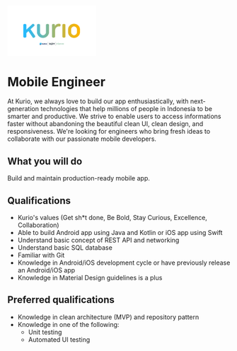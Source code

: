 <img src="logo-pt-kurio.png" alt="Logo" style="width: 200px;"/>

# Mobile Engineer

At Kurio, we always love to build our app enthusiastically, with next-generation technologies that help millions of people in Indonesia to be smarter and productive. We strive to enable users to access informations faster without abandoning the beautiful clean UI, clean design, and responsiveness. We're looking for engineers who bring fresh ideas to collaborate with our passionate mobile developers.

## What you will do

Build and maintain production-ready mobile app.

## Qualifications

- Kurio's values (Get sh*t done, Be Bold, Stay Curious, Excellence, Collaboration)
- Able to build Android app using Java and Kotlin or iOS app using Swift
- Understand basic concept of REST API and networking
- Understand basic SQL database
- Familiar with Git
- Knowledge in Android/iOS development cycle or have previously release an Android/iOS app
- Knowledge in Material Design guidelines is a plus

## Preferred qualifications

- Knowledge in clean architecture (MVP) and repository pattern
- Knowledge in one of the following:
  - Unit testing
  - Automated UI testing